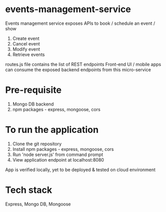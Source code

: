 # events-management-service
Events management service exposes APIs to book / schedule an event / show
1. Create event
2. Cancel event
3. Modify event
4. Retrieve events

routes.js file contains the list of REST endpoints
Front-end UI / mobile apps can consume the exposed backend endpoints from this micro-service

# Pre-requisite
1. Mongo DB backend
2. npm packages - express, mongoose, cors

# To run the application
1. Clone the git repository
2. Install npm packages - express, mongoose, cors
3. Run 'node server.js' from command prompt
4. View application endpoint at localhost:8080

App is verified locally, yet to be deployed & tested on cloud environment

# Tech stack
Express, Mongo DB, Mongoose